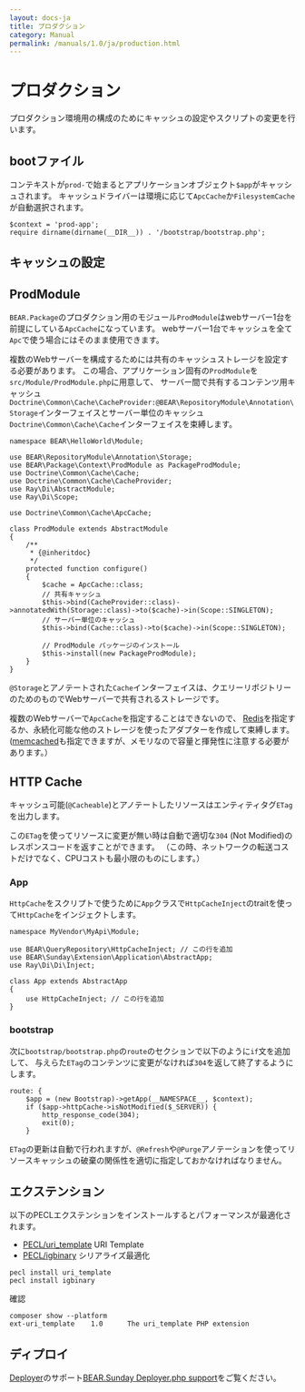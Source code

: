```yaml
---
layout: docs-ja
title: プロダクション
category: Manual
permalink: /manuals/1.0/ja/production.html
---
```


# プロダクション

プロダクション環境用の構成のためにキャッシュの設定やスクリプトの変更を行います。

## bootファイル

コンテキストが`prod-`で始まるとアプリケーションオブジェクト`$app`がキャッシュされます。
キャッシュドライバーは環境に応じて`ApcCache`か`FilesystemCache`が自動選択されます。

```php?start_inline
$context = 'prod-app';
require dirname(dirname(__DIR__)) . '/bootstrap/bootstrap.php';
```

## キャッシュの設定

## ProdModule

`BEAR.Package`のプロダクション用のモジュール`ProdModule`はwebサーバー1台を前提にしている`ApcCache`になっています。
webサーバー1台でキャッシュを全て`Apc`で使う場合にはそのまま使用できます。

複数のWebサーバーを構成するためには共有のキャッシュストレージを設定する必要があります。
この場合、アプリケーション固有の`ProdModule`を`src/Module/ProdModule.php`に用意して、
サーバー間で共有するコンテンツ用キャッシュ`Doctrine\Common\Cache\CacheProvider:@BEAR\RepositoryModule\Annotation\Storage`インターフェイスとサーバー単位のキャッシュ`Doctrine\Common\Cache\Cache`インターフェイスを束縛します。

```php?start_inline
namespace BEAR\HelloWorld\Module;

use BEAR\RepositoryModule\Annotation\Storage;
use BEAR\Package\Context\ProdModule as PackageProdModule;
use Doctrine\Common\Cache\Cache;
use Doctrine\Common\Cache\CacheProvider;
use Ray\Di\AbstractModule;
use Ray\Di\Scope;

use Doctrine\Common\Cache\ApcCache;

class ProdModule extends AbstractModule
{
    /**
     * {@inheritdoc}
     */
    protected function configure()
    {
        $cache = ApcCache::class;
        // 共有キャッシュ
        $this->bind(CacheProvider::class)->annotatedWith(Storage::class)->to($cache)->in(Scope::SINGLETON);
        // サーバー単位のキャッシュ
        $this->bind(Cache::class)->to($cache)->in(Scope::SINGLETON);

        // ProdModule パッケージのインストール
        $this->install(new PackageProdModule);
    }
}
```
`@Storage`とアノテートされた`Cache`インターフェイスは、クエリーリポジトリーのためのものでWebサーバーで共有されるストレージです。

複数のWebサーバーで`ApcCache`を指定することはできないので、
[Redis](http://doctrine-orm.readthedocs.org/en/latest/reference/caching.html#redis)を指定するか、永続化可能な他のストレージを使ったアダプターを作成して束縛します。
([memcached](http://doctrine-orm.readthedocs.org/en/latest/reference/caching.html#memcached)も指定できますが、メモリなので容量と揮発性に注意する必要があります。）

## HTTP Cache

キャッシュ可能(`@Cacheable`)とアノテートしたリソースはエンティティタグ`ETag`を出力します。

この`ETag`を使ってリソースに変更が無い時は自動で適切な`304` (Not Modified)のレスポンスコードを返すことができます。
（この時、ネットワークの転送コストだけでなく、CPUコストも最小限のものにします。）

### App

`HttpCache`をスクリプトで使うために`App`クラスで`HttpCacheInject`のtraitを使って`HttpCache`をインジェクトします。

```php?start_inline
namespace MyVendor\MyApi\Module;

use BEAR\QueryRepository\HttpCacheInject; // この行を追加
use BEAR\Sunday\Extension\Application\AbstractApp;
use Ray\Di\Di\Inject;

class App extends AbstractApp
{
    use HttpCacheInject; // この行を追加
}
```

### bootstrap

次に`bootstrap/bootstrap.php`の`route`のセクションで以下のように`if`文を追加して、
与えらた`ETag`のコンテンツに変更がなければ`304`を返して終了するようにします。

```php?start_inline
route: {
    $app = (new Bootstrap)->getApp(__NAMESPACE__, $context);
    if ($app->httpCache->isNotModified($_SERVER)) {
        http_response_code(304);
        exit(0);
    }

```

`ETag`の更新は自動で行われますが、`@Refresh`や`@Purge`アノテーションを使ってリソースキャッシュの破棄の関係性を適切に指定しておかなければなりません。

## エクステンション

以下のPECLエクステンションをインストールするとパフォーマンスが最適化されます。

 * [PECL/uri_template](http://pecl.php.net/package/uri_template) URI Template
 * [PECL/igbinary](https://pecl.php.net/package/igbinary) シリアライズ最適化

```
pecl install uri_template
pecl install igbinary
```

確認

```
composer show --platform
ext-uri_template    1.0      The uri_template PHP extension
```

## ディプロイ

[Deployer](http://deployer.org/)のサポート[BEAR.Sunday Deployer.php support](https://github.com/bearsunday/deploy)をご覧ください。
